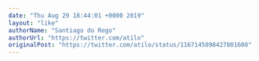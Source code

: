 ```yaml
---
date: "Thu Aug 29 18:44:01 +0000 2019"
layout: "like"
authorName: "Santiago do Rego"
authorUrl: "https://twitter.com/atilo"
originalPost: "https://twitter.com/atilo/status/1167145898427801608"
---
```

